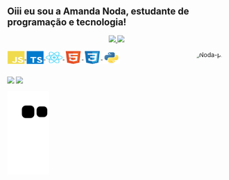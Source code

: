 ## Oiii eu sou a Amanda Noda, estudante de programação e tecnologia!
<div align="center">
  <a href="https://github.com/amanda-noda">
  <img height="180em" src="https://github-readme-stats.vercel.app/api?username=amanda-noda&show_icons=true&theme=dracula&include_all_commits=true&count_private=true"/>
  <img height="180em" src="https://github-readme-stats.vercel.app/api/top-langs/?username=amanda-noda&layout=compact&langs_count=7&theme=dracula"/>
</div>
<div style="display: inline_block"><br>
  <img align="center" alt="Noda-Js" height="30" width="40" src="https://raw.githubusercontent.com/devicons/devicon/master/icons/javascript/javascript-plain.svg">
  <img align="center" alt="Noda-Ts" height="30" width="40" src="https://raw.githubusercontent.com/devicons/devicon/master/icons/typescript/typescript-plain.svg">
  <img align="center" alt="Noda-React" height="30" width="40" src="https://raw.githubusercontent.com/devicons/devicon/master/icons/react/react-original.svg">
  <img align="center" alt="Noda-HTML" height="30" width="40" src="https://raw.githubusercontent.com/devicons/devicon/master/icons/html5/html5-original.svg">
  <img align="center" alt="Noda-CSS" height="30" width="40" src="https://raw.githubusercontent.com/devicons/devicon/master/icons/css3/css3-original.svg">
  <img align="center" alt="Noda-Python" height="30" width="40" src="https://raw.githubusercontent.com/devicons/devicon/master/icons/python/python-original.svg">
  <img align="right" alt="Noda-pic" height="150" style="border-radius:50px;" src="[https://media.discordapp.net/attachments/639956127056134178/890373478988013628/Publicacoes_Instagram_1_1.png?](https://cdn.picrew.me/shareImg/org/202211/338224_qxFqkQSR.png)width=676&height=676">
</div>
  
  ##
 
<div> 
  <a href="https://instagram.com/amanda_nodaa" target="_blank"><img src="https://img.shields.io/badge/-Instagram-%23E4405F?style=for-the-badge&logo=instagram&logoColor=white" target="_blank"></a>
  <a href = "mailto:amanda.fnodaa@gmail.com"><img src="https://img.shields.io/badge/-Gmail-%23333?style=for-the-badge&logo=gmail&logoColor=white" target="_blank"></a>
 
 ![Snake animation](https://github.com/amanda-noda/amanda-noda/blob/output/github-contribution-grid-snake.svg)
</div>
